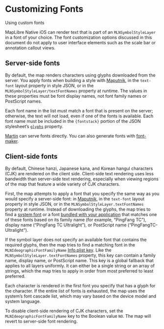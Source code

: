 # Customizing Fonts

Using custom fonts

MapLibre Native iOS can render text that is part of an ``MLNSymbolStyleLayer`` in a font of your choice. The font customization options discussed in this document do not apply to user interface elements such as the scale bar or annotation callout views.

## Server-side fonts

By default, the map renders characters using glyphs downloaded from the server. You apply fonts when building a style with [Maputnik](https://maputnik.github.io), in the `text-font` layout property in style JSON, or in the ``MLNSymbolStyleLayer/textFontNames`` property at runtime. The values in these properties must be font display names, not font family names or PostScript names.

Each font name in the list must match a font that is present on the server; otherwise, the text will not load, even if one of the fonts is available. Each font name must be included in the `{fontstack}` portion of the JSON stylesheet’s [`glyphs`](https://maplibre.org/maplibre-style-spec/glyphs/) property.

[Martin](https://maplibre.org/martin/sources-fonts.html) can serve fonts directly. You can also generate fonts with [font-maker](https://github.com/maplibre/font-maker).

## Client-side fonts

By default, Chinese hanzi, Japanese kana, and Korean hangul characters (CJK) are rendered on the client side. Client-side text rendering uses less bandwidth than server-side text rendering, especially when viewing regions of the map that feature a wide variety of CJK characters.

First, the map attempts to apply a font that you specify the same way as you would specify a server-side font: in [Maputnik](https://maputnik.github.io), in the `text-font` layout property in style JSON, or in the `MLNSymbolStyleLayer.textFontNames` property at runtime. Instead of downloading the glyphs, the map tries to find a [system font](https://developer.apple.com/fonts/system-fonts/) or a font [bundled with your application](https://developer.apple.com/documentation/uikit/text_display_and_fonts/adding_a_custom_font_to_your_app) that matches one of these fonts based on its family name (for example, “PingFang TC”), display name (“PingFang TC Ultralight”), or PostScript name (“PingFangTC-Ultralight”).

If the symbol layer does not specify an available font that contains the required glyphs, then the map tries to find a matching font in the `MLNIdeographicFontFamilyName` [Info.plist key](doc:Info.plist_Keys). Like the ``MLNSymbolStyleLayer.textFontNames`` property, this key can contain a family name, display name, or PostScript name. This key is a global fallback that applies to all layers uniformly. It can either be a single string or an array of strings, which the map tries to apply in order from most preferred to least preferred.

Each character is rendered in the first font you specify that has a glyph for the character. If the entire list of fonts is exhausted, the map uses the system’s font cascade list, which may vary based on the device model and system language.

To disable client-side rendering of CJK characters, set the `MLNIdeographicFontFamilyName` key to the Boolean value `NO`. The map will revert to server-side font rendering.
